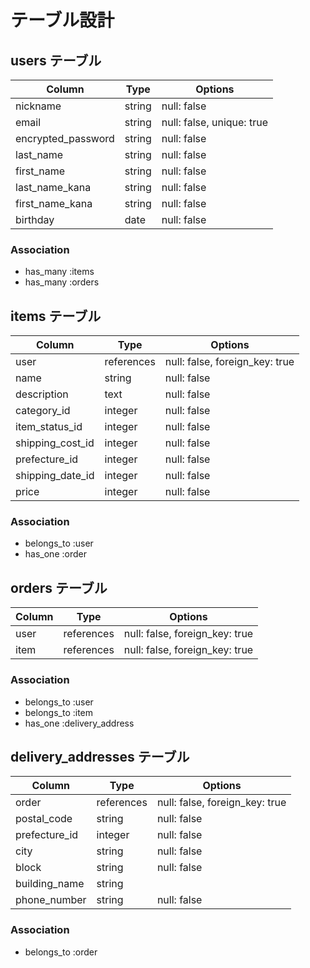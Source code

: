 # テーブル設計

## users テーブル

| Column             | Type   | Options                   |
| ------------------ | ------ | ------------------------- |
| nickname           | string | null: false               |
| email              | string | null: false, unique: true |
| encrypted_password | string | null: false               |
| last_name          | string | null: false               |
| first_name         | string | null: false               |
| last_name_kana     | string | null: false               |
| first_name_kana    | string | null: false               |
| birthday           | date   | null: false               |

### Association

- has_many :items
- has_many :orders

## items テーブル

| Column           | Type       | Options                        |
| ---------------- | ---------- | ------------------------------ |
| user             | references | null: false, foreign_key: true |
| name             | string     | null: false                    |
| description      | text       | null: false                    |
| category_id      | integer    | null: false                    |
| item_status_id   | integer    | null: false                    |
| shipping_cost_id | integer    | null: false                    |
| prefecture_id    | integer    | null: false                    |
| shipping_date_id | integer    | null: false                    |
| price            | integer    | null: false                    |

### Association

- belongs_to :user
- has_one :order

## orders テーブル

| Column    | Type       | Options                        |
| --------- | ---------- | ------------------------------ |
| user      | references | null: false, foreign_key: true |
| item      | references | null: false, foreign_key: true |

### Association

- belongs_to :user
- belongs_to :item
- has_one :delivery_address

## delivery_addresses テーブル

| Column          | Type       | Options                        |
| --------------- | ---------- | ------------------------------ |
| order           | references | null: false, foreign_key: true |
| postal_code     | string     | null: false                    |
| prefecture_id   | integer    | null: false                    |
| city            | string     | null: false                    |
| block           | string     | null: false                    |
| building_name   | string     |                                |
| phone_number    | string     | null: false                    |

### Association

- belongs_to :order
